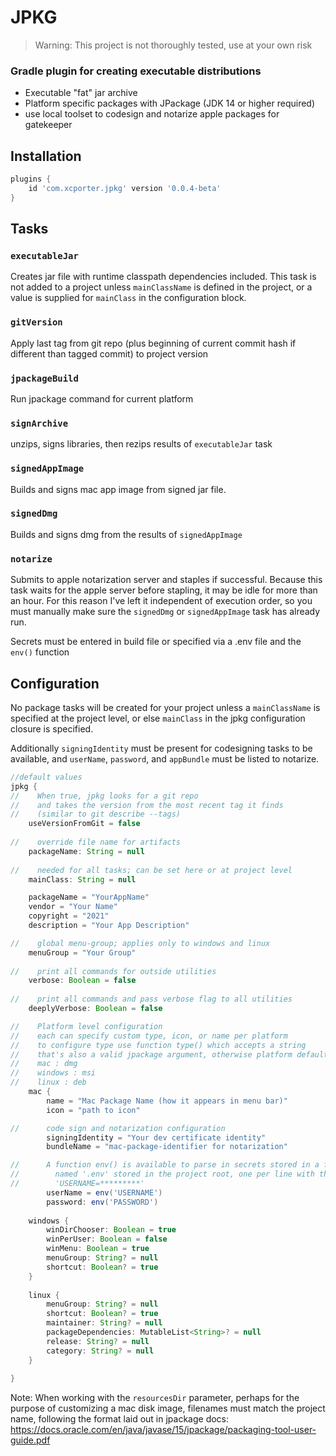 # JPKG
> Warning: This project is not thoroughly tested, use at your own risk

### Gradle plugin for creating executable distributions

- Executable "fat" jar archive
- Platform specific packages with JPackage (JDK 14 or higher required)
- use local toolset to codesign and notarize apple packages for gatekeeper

## Installation

```groovy
plugins {
    id 'com.xcporter.jpkg' version '0.0.4-beta'
}
```

## Tasks

### `executableJar`
Creates jar file with runtime classpath dependencies included.
This task is not added to a project unless `mainClassName` is defined in 
the project, or a value is supplied for `mainClass` in the configuration block. 

### `gitVersion`

Apply last tag from git repo (plus beginning of current commit hash if different than tagged commit) to project version

### `jpackageBuild`

Run jpackage command for current platform

### `signArchive`

unzips, signs libraries, then rezips results of `executableJar` task

### `signedAppImage`

Builds and signs mac app image from signed jar file. 

### `signedDmg`

Builds and signs dmg from the results of `signedAppImage`

### `notarize`

Submits to apple notarization server and staples if successful. Because this task waits 
for the apple server before stapling, it may be idle for more than an hour. For this reason 
I've left it independent of execution order, so you must manually make sure the `signedDmg` or 
`signedAppImage` task has already run. 

Secrets must be entered in build file or specified via a .env file and the `env()` function

## Configuration

No package tasks will be created for your project unless a `mainClassName` is specified 
at the project level, or else `mainClass` in the jpkg configuration closure is specified.

Additionally `signingIdentity` must be present for codesigning tasks to be available, and 
`userName`, `password`, and `appBundle` must be listed to notarize.

```groovy
//default values
jpkg {
//    When true, jpkg looks for a git repo
//    and takes the version from the most recent tag it finds
//    (similar to git describe --tags)
    useVersionFromGit = false
    
//    override file name for artifacts
    packageName: String = null
    
//    needed for all tasks; can be set here or at project level
    mainClass: String = null

    packageName = "YourAppName"
    vendor = "Your Name"
    copyright = "2021"
    description = "Your App Description"

//    global menu-group; applies only to windows and linux
    menuGroup = "Your Group"
    
//    print all commands for outside utilities
    verbose: Boolean = false
    
//    print all commands and pass verbose flag to all utilities
    deeplyVerbose: Boolean = false

//    Platform level configuration
//    each can specify custom type, icon, or name per platform
//    to configure type use function type() which accepts a string
//    that's also a valid jpackage argument, otherwise platform defaults are:
//    mac : dmg
//    windows : msi
//    linux : deb
    mac {
        name = "Mac Package Name (how it appears in menu bar)"
        icon = "path to icon"

//      code sign and notarization configuration
        signingIdentity = "Your dev certificate identity"
        bundleName = "mac-package-identifier for notarization"

//      A function env() is available to parse in secrets stored in a file
//        named '.env' stored in the project root, one per line with the form
//        'USERNAME=*********'
        userName = env('USERNAME')
        password: env('PASSWORD')
    
    windows {
        winDirChooser: Boolean = true
        winPerUser: Boolean = false
        winMenu: Boolean = true
        menuGroup: String? = null
        shortcut: Boolean? = true
    }
    
    linux {
        menuGroup: String? = null
        shortcut: Boolean? = true
        maintainer: String? = null
        packageDependencies: MutableList<String>? = null
        release: String? = null
        category: String? = null
    }
    
}
```

Note: When working with the `resourcesDir` parameter, perhaps for the purpose of customizing a mac disk image,  filenames must match the project name,
following the format laid out in jpackage docs: https://docs.oracle.com/en/java/javase/15/jpackage/packaging-tool-user-guide.pdf
